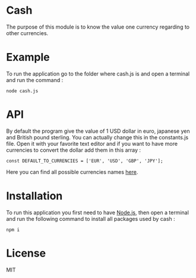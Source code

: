 # Cash

The purpose of this module is to know the value one currency regarding to other currencies.

# Example

To run the application go to the folder where cash.js is and open a terminal and run the command :

    node cash.js

# API

By default the program give the value of 1 USD dollar in euro, japanese yen and British pound sterling. You can actually change this in the constants.js file. Open it with your favorite text editor and  if you want to have more currencies to convert the dollar add them in this array :

    const DEFAULT_TO_CURRENCIES = ['EUR', 'USD', 'GBP', 'JPY'];

Here you can find all possible currencies names [here](https://api.exchangeratesapi.io/latest).

# Installation

To run this application you first need to have [Node.js](https://nodejs.org/en/download/), then open a terminal and run the following command to install all packages used by cash :

    npm i

# License

MIT
